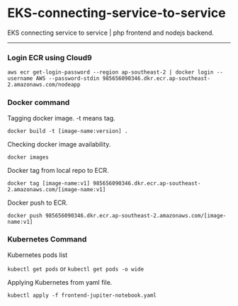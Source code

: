 # EKS-connecting-service-to-service
EKS connecting service to service | php frontend and nodejs backend. 

--- 

### Login ECR using Cloud9

`aws ecr get-login-password --region ap-southeast-2 | docker login --username AWS --password-stdin 985656090346.dkr.ecr.ap-southeast-2.amazonaws.com/nodeapp
`



### Docker command
Tagging docker image. -t means tag. 

`docker build -t [image-name:version] . `


Checking docker image availability. 

`
docker images
`



Docker tag from local repo to ECR. 

`docker tag [image-name:v1] 985656090346.dkr.ecr.ap-southeast-2.amazonaws.com/[image-name:v1]`



Docker push to ECR. 

`docker push 985656090346.dkr.ecr.ap-southeast-2.amazonaws.com/[image-name:v1]`

### Kubernetes Command
Kubernetes pods list

`kubectl get pods`
or 
`kubectl get pods -o wide`

Applying Kubernetes from yaml file. 

`kubectl apply -f frontend-jupiter-notebook.yaml`
